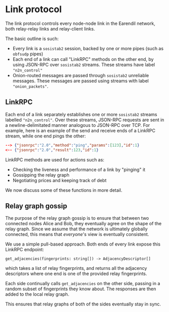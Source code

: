 # Link protocol

The link protocol controls every node-node link in the Earendil network, both relay-relay links and relay-client links.

The basic outline is such:

* Every link is a `sosistab2` session, backed by one or more pipes (such as `obfsudp` pipes)
* Each end of a link can call "LinkRPC" methods on the other end, by using JSON-RPC over `sosistab2` streams. These streams have label `"n2n_control"`
* Onion-routed messages are passed through `sosistab2` unreliable messages. These messages are passed using streams with label `"onion_packets"`.

## LinkRPC

Each end of a link separately establishes one or more `sosistab2` streams labelled `"n2n_control"`. Over these streams, JSON-RPC requests are sent in a newline-delimitated manner analogous to JSON-RPC over TCP. For example, here is an example of the send and receive ends of a LinkRPC stream, while one end pings the other:

```json
--> {"jsonrpc":"2.0","method":"ping","params":[123],"id":1}
<-- {"jsonrpc":"2.0","result":123,"id":1}
```

LinkRPC methods are used for actions such as:

* Checking the liveness and performance of a link by "pinging" it
* Gossipping the relay graph
* Negotiating prices and keeping track of debt

We now discuss some of these functions in more detail.

## Relay graph gossip

The purpose of the relay graph gossip is to ensure that between two connected nodes Alice and Bob, they eventually agree on the shape of the relay graph. Since we assume that the network is ultimately globally connected, this means that _everyone_'s view is eventually consistent.

We use a simple pull-based approach. Both ends of every link expose this LinkRPC endpoint:

```
get_adjacencies(fingerprints: string[]) -> AdjacencyDescriptor[]
```

which takes a list of relay fingerprints, and returns all the adjacency descriptors where one end is one of the provided relay fingerprints.

Each side continually calls `get_adjacencies` on the other side, passing in a random subset of fingerprints they know about. The responses are then added to the local relay graph.

This ensures that relay graphs of both of the sides eventually stay in sync.
